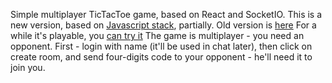 Simple multiplayer TicTacToe game, based on React and SocketIO. This is a new version, based on [Javascript stack](https://github.com/verekia/js-stack-from-scratch), partially.
Old version is [here](https://github.com/IgorKonovalov/Tic_Tac_Toe)
For a while it's playable, you [can try it](https://konovalov-tictactoe.herokuapp.com/)
The game is multiplayer - you need an opponent.
First - login with name (it'll be used in chat later), then click on create room, and send four-digits code to your opponent - he'll need it to join you.
